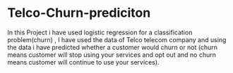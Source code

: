 # Telco-Churn-prediciton
In this Project i have used logistic regression for a classification problem(churn) , I have used the data of Telco telecom company and using the data i have predicted whether a customer would churn or not (churn means customer will stop using your services and opt out and no churn means customer will continue to use your services). 
